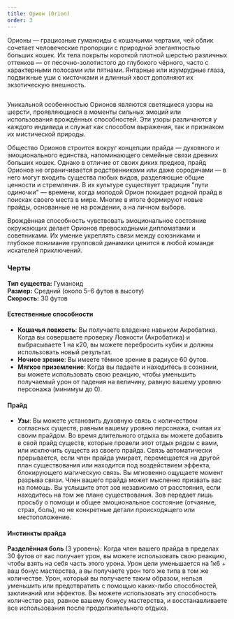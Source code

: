 ```yaml
---
title: Орион (Orion)
order: 3
---
```


Орионы — грациозные гуманоиды с кошачьими чертами, чей облик сочетает человеческие пропорции с природной элегантностью больших кошек. Их тела покрыты короткой плотной шерстью различных оттенков — от песочно-золотистого до глубокого чёрного, часто с характерными полосами или пятнами. Янтарные или изумрудные глаза, подвижные уши с кисточками и длинный хвост дополняют их экзотическую внешность.

<Image name="orion.webp" />

Уникальной особенностью Орионов являются светящиеся узоры на шерсти, проявляющиеся в моменты сильных эмоций или использования врождённых способностей. Эти узоры различаются у каждого индивида и служат как способом выражения, так и признаком их мистической природы.

Общество Орионов строится вокруг концепции прайда — духовного и эмоционального единства, напоминающего семейные связи древних больших кошек. Однако в отличие от своих диких предков, прайд Орионов не ограничивается родственниками или даже сородичами — в него могут входить существа любых видов, разделяющие общие ценности и стремления. В их культуре существует традиция "пути одиночки" — времени, когда молодой Орион покидает родной прайд в поисках своего места в мире. Многие в итоге формируют новые прайды, основанные не на рождении, а на личном выборе.

Врождённая способность чувствовать эмоциональное состояние окружающих делает Орионов превосходными дипломатами и советниками. Их умение укреплять связи между союзниками и глубокое понимание групповой динамики ценится в любой команде искателей приключений.

### Черты
**Тип существа:** Гуманоид<br>
**Размер:** Средний (около 5–6 футов в высоту)<br>
**Скорость:** 30 футов<br>

#### Естественные способности
- **Кошачья ловкость**: Вы получаете владение навыком Акробатика. Когда вы совершаете проверку Ловкости (Акробатика) и выбрасываете 1 на к20, вы можете перебросить кубик и должны использовать новый результат.
- **Ночное зрение**: Вы имеете тёмное зрение в радиусе 60 футов.
- **Мягкое приземление**: Когда вы падаете и находитесь в сознании, вы можете использовать свою реакцию, чтобы уменьшить получаемый урон от падения на величину, равную вашему уровню персонажа (минимум до 0).

#### Прайд
- **Узы**: Вы можете установить духовную связь с количеством согласных существ, равным вашему уровню персонажа, считая их своим прайдом. Во время длительного отдыха вы можете добавить в свой прайд существ, которые провели этот отдых рядом с вами, или исключить существ из своего прайда.
Связь автоматически прерывается, если член прайда умирает, перемещается на другой план существования или находится под воздействием эффекта, блокирующего магическую связь. Вы мгновенно ощущаете момент разрыва связи.
Член вашего прайда может мысленно призвать вас на помощь. Вы услышите этот зов независимо от расстояния, если находитесь на том же плане существования. Зов передает лишь просьбу о помощи и общее эмоциональное состояние (отчаяние, страх, боль), но не конкретные детали происходящего или местоположение.

#### Инстинкты прайда
**Разделённая боль** (3 уровень): Когда член вашего прайда в пределах 30 футов от вас получает урон, вы можете использовать свою реакцию, чтобы взять на себя часть этого урона. Урон цели уменьшается на 1к6 + ваш бонус мастерства, а вы получаете урон того же типа в том же количестве. Урон, который вы получаете таким образом, нельзя уменьшить или предотвратить с помощью каких-либо способностей, заклинаний или эффектов. Вы можете использовать эту способность количество раз, равное вашему бонусу мастерства, и восстанавливаете все использования после продолжительного отдыха.
